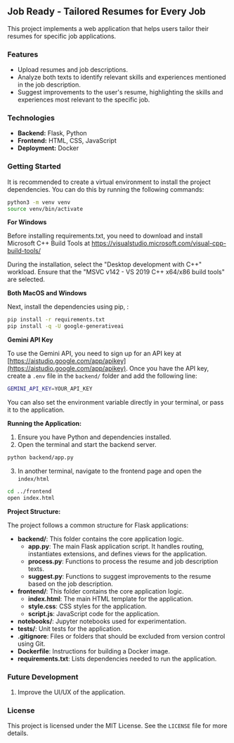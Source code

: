 ## Job Ready - Tailored Resumes for Every Job

This project implements a web application that helps users tailor their resumes for specific job applications. 

### Features

* Upload resumes and job descriptions.
* Analyze both texts to identify relevant skills and experiences mentioned in the job description.
* Suggest improvements to the user's resume, highlighting the skills and experiences most relevant to the specific job.

### Technologies

* **Backend:** Flask, Python
* **Frontend:** HTML, CSS, JavaScript
* **Deployment:** Docker

### Getting Started

It is recommended to create a virtual environment to install the project dependencies. You can do this by running the following commands:

```bash
python3 -m venv venv
source venv/bin/activate
```

**For Windows**

Before installing requirements.txt, you need to download and install Microsoft C++ Build Tools at https://visualstudio.microsoft.com/visual-cpp-build-tools/

During the installation, select the "Desktop development with C++" workload. Ensure that the "MSVC v142 - VS 2019 C++ x64/x86 build tools" are selected.


**Both MacOS and Windows** 

Next, install the dependencies using pip, :

```bash
pip install -r requirements.txt
pip install -q -U google-generativeai
```

**Gemini API Key**

To use the Gemini API, you need to sign up for an API key at [https://aistudio.google.com/app/apikey](https://aistudio.google.com/app/apikey). Once you have the API key, create a `.env` file in the `backend/` folder and add the following line:

```bash
GEMINI_API_KEY=YOUR_API_KEY
```

You can also set the environment variable directly in your terminal, or pass it to the application.

**Running the Application:**

1. Ensure you have Python and dependencies installed.
2. Open the terminal and start the backend server.

```bash
python backend/app.py
```

3. In another terminal, navigate to the frontend page and open the `index/html`

```bash
cd ../frontend
open index.html
```

**Project Structure:**

The project follows a common structure for Flask applications:

* **backend/**: This folder contains the core application logic.
    * **app.py**: The main Flask application script. It handles routing, instantiates extensions, and defines views for the application. 
    * **process.py**: Functions to process the resume and job description texts.
    * **suggest.py**: Functions to suggest improvements to the resume based on the job description.
* **frontend/**: This folder contains the core application logic.
    * **index.html**: The main HTML template for the application.
    * **style.css**: CSS styles for the application.
    * **script.js**: JavaScript code for the application. 
* **notebooks/**: Jupyter notebooks used for experimentation.
* **tests/**: Unit tests for the application.
* **.gitignore**: Files or folders that should be excluded from version control using Git.
* **Dockerfile**: Instructions for building a Docker image.
* **requirements.txt**: Lists dependencies needed to run the application.

### Future Development

1. Improve the UI/UX of the application.

### License

This project is licensed under the MIT License. See the `LICENSE` file for more details.

